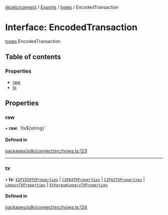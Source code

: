 [@celo/connect](../README.md) / [Exports](../modules.md) / [types](../modules/types.md) / EncodedTransaction

# Interface: EncodedTransaction

[types](../modules/types.md).EncodedTransaction

## Table of contents

### Properties

- [raw](types.EncodedTransaction.md#raw)
- [tx](types.EncodedTransaction.md#tx)

## Properties

### raw

• **raw**: \`0x$\{string}\`

#### Defined in

[packages/sdk/connect/src/types.ts:123](https://github.com/celo-org/developer-tooling/blob/master/packages/sdk/connect/src/types.ts#L123)

___

### tx

• **tx**: [`EIP1559TXProperties`](types.EIP1559TXProperties.md) \| [`CIP64TXProperties`](types.CIP64TXProperties.md) \| [`CIP42TXProperties`](types.CIP42TXProperties.md) \| [`LegacyTXProperties`](types.LegacyTXProperties.md) \| [`EthereumLegacyTXProperties`](types.EthereumLegacyTXProperties.md)

#### Defined in

[packages/sdk/connect/src/types.ts:124](https://github.com/celo-org/developer-tooling/blob/master/packages/sdk/connect/src/types.ts#L124)
